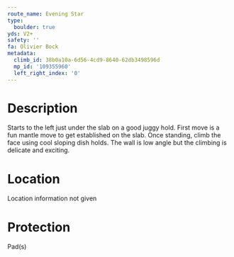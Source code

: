 ```yaml
---
route_name: Evening Star
type:
  boulder: true
yds: V2+
safety: ''
fa: Olivier Bock
metadata:
  climb_id: 38b0a10a-6d56-4cd9-8640-62db3498596d
  mp_id: '109355960'
  left_right_index: '0'
---
```

# Description
Starts to the left just under the slab on a good juggy hold. First move is a fun mantle move to get established on the slab. Once standing, climb the face using cool sloping dish holds. The wall is low angle but the climbing is delicate and exciting.

# Location
Location information not given

# Protection
Pad(s)
